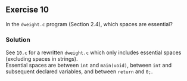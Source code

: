 ## Exercise 10
In the `dweight.c` program (Section 2.4), which spaces are essential?

### Solution
See `10.c` for a rewritten `dweight.c` which only includes essential spaces (excluding spaces in strings).</br>
Essential spaces are between `int` and `main(void)`, between `int` and subsequent declared variables, and between `return` and `0;`.